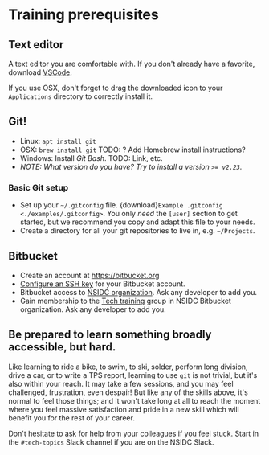 # Training prerequisites

## Text editor

A text editor you are comfortable with. If you don't already have a favorite,
download [VSCode](https://code.visualstudio.com/).

If you use OSX, don't forget to drag the downloaded icon to your `Applications`
directory to correctly install it.


## Git!

* Linux: `apt install git`
* OSX: `brew install git` TODO: ? Add Homebrew install instructions?
* Windows: Install *Git Bash*. TODO: Link, etc.
* _NOTE: What version do you have? Try to install a version `>= v2.23`._


### Basic Git setup

* Set up your `~/.gitconfig` file.
  {download}`Example .gitconfig <./examples/.gitconfig>`. You only _need_ the
  `[user]` section to get started, but we recommend you copy and adapt this
  file to your needs.
* Create a directory for all your git repositories to live in, e.g.
  `~/Projects`.


## Bitbucket

* Create an account at https://bitbucket.org
* [Configure an SSH key](https://support.atlassian.com/bitbucket-cloud/docs/set-up-an-ssh-key/)
  for your Bitbucket account.
* Bitbucket access to [NSIDC organization](https://bitbucket.org/nsidc/).
  Ask any developer to add you.
* Gain membership to the [Tech training](https://bitbucket.org/nsidc/workspace/settings/groups/tech-training)
  group in NSIDC Bitbucket organization. Ask any developer to add you.


## Be prepared to learn something broadly accessible, but hard.

Like learning to ride a bike, to swim, to ski, solder, perform long division,
drive a car, or to write a TPS report, learning to use `git` is not trivial,
but it's also within your reach. It may take a few sessions, and you may feel
challenged, frustration, even despair! But like any of the skills above, it's
normal to feel those things; and it won't take long at all to reach the moment
where you feel massive satisfaction and pride in a new skill which will benefit
you for the rest of your career. 

Don't hesitate to ask for help from your colleagues if you feel stuck. Start in
the `#tech-topics` Slack channel if you are on the NSIDC Slack.
